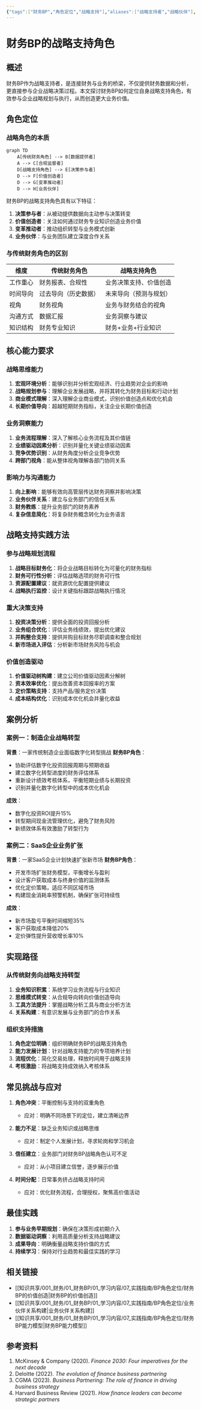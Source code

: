 ```yaml
---
{"tags":["财务BP","角色定位","战略支持"],"aliases":["战略支持者","战略伙伴"],"created":"2023-11-15","dg-publish":true,"permalink":"/知识共享/001_财务/01_财务BP/01_学习内容/07_实践指南/BP角色定位/财务BP的战略支持角色/","dgPassFrontmatter":true}
---
```



# 财务BP的战略支持角色

## 概述

财务BP作为战略支持者，是连接财务与业务的桥梁，不仅提供财务数据和分析，更直接参与企业战略决策过程。本文探讨财务BP如何定位自身战略支持角色，有效参与企业战略规划与执行，从而创造更大业务价值。

## 角色定位

### 战略角色的本质

```mermaid
graph TD
    A[传统财务角色] --> B[数据提供者]
    A --> C[合规监督者]
    D[战略支持角色] --> E[决策参与者]
    D --> F[价值创造者]
    D --> G[变革推动者]
    D --> H[业务伙伴]
```

财务BP的战略支持角色具有以下特征：

1. **决策参与者**：从被动提供数据向主动参与决策转变
2. **价值创造者**：关注如何通过财务专业知识创造业务价值
3. **变革推动者**：推动组织转型与业务模式创新
4. **业务伙伴**：与业务团队建立深度合作关系

### 与传统财务角色的区别

| 维度 | 传统财务角色 | 战略支持角色 |
| ---- | ------------ | ------------ |
| 工作重心 | 财务报表、合规性 | 业务决策支持、价值创造 |
| 时间导向 | 过去导向（历史数据） | 未来导向（预测与规划） |
| 视角 | 财务视角 | 业务与财务结合的视角 |
| 沟通方式 | 数据汇报 | 业务洞察与建议 |
| 知识结构 | 财务专业知识 | 财务+业务+行业知识 |

## 核心能力要求

### 战略思维能力

1. **宏观环境分析**：能够识别并分析宏观经济、行业趋势对企业的影响
2. **战略规划参与**：理解企业发展战略，并将其转化为财务目标和行动计划
3. **商业模式理解**：深入理解企业商业模式，识别价值创造点和优化机会
4. **长期价值导向**：超越短期财务指标，关注企业长期价值创造

### 业务洞察能力

1. **业务流程理解**：深入了解核心业务流程及其价值链
2. **业绩驱动因素分析**：识别并量化关键业绩驱动因素
3. **竞争优势识别**：从财务角度分析企业竞争优势
4. **跨部门视角**：能从整体视角理解各部门协同关系

### 影响力与沟通能力

1. **向上影响**：能够有效向高管层传达财务洞察并影响决策
2. **业务伙伴关系**：建立与业务部门的信任关系
3. **财务教练**：提升业务部门的财务素养
4. **复杂信息简化**：将复杂财务概念转化为业务语言

## 战略支持实践方法

### 参与战略规划流程

1. **战略目标财务化**：将企业战略目标转化为可量化的财务指标
2. **财务可行性分析**：评估战略选项的财务可行性
3. **资源配置建议**：就资源优化配置提供建议
4. **战略执行监控**：设计关键指标跟踪战略执行情况

### 重大决策支持

1. **投资决策分析**：提供全面的投资回报分析
2. **业务组合优化**：评估业务线绩效，提出优化建议
3. **并购整合支持**：提供并购目标财务尽职调查和整合规划
4. **新市场进入评估**：分析新市场财务风险与机会

### 价值创造驱动

1. **价值驱动树构建**：建立公司价值驱动因素分解树
2. **资本效率优化**：提出改善资本回报率的方案
3. **定价策略支持**：支持产品/服务定价决策
4. **成本结构优化**：识别成本优化机会并量化收益

## 案例分析

### 案例一：制造企业战略转型

**背景**：一家传统制造企业面临数字化转型挑战
**财务BP角色**：
- 协助评估数字化投资回报周期与预期收益
- 建立数字化转型进度的财务评估体系
- 重新设计绩效考核体系，平衡短期业绩与长期投资
- 识别并量化数字化转型中的成本优化机会

**成效**：
- 数字化投资ROI提升15%
- 转型期间现金流管理优化，避免了财务风险
- 新绩效体系有效激励了转型行为

### 案例二：SaaS企业业务扩张

**背景**：一家SaaS企业计划快速扩张新市场
**财务BP角色**：
- 开发市场扩张财务模型，平衡增长与盈利
- 设计客户获取成本与终身价值的监测体系
- 优化定价策略，适应不同区域市场
- 构建现金消耗率预警机制，确保扩张可持续性

**成效**：
- 新市场盈亏平衡时间缩短35%
- 客户获取成本降低20%
- 定价弹性提升营收增长率10%

## 实现路径

### 从传统财务向战略支持转型

1. **业务知识积累**：系统学习业务流程与行业知识
2. **思维模式转变**：从合规导向转向价值创造导向
3. **工具方法提升**：掌握战略分析工具与商业分析方法
4. **关系构建**：有意识发展与业务部门的合作关系

### 组织支持措施

1. **角色定位明确**：组织明确财务BP的战略支持角色
2. **能力发展计划**：针对战略支持能力的专项培养计划
3. **流程优化**：简化交易处理，释放时间用于战略支持
4. **考核激励**：将战略支持成效纳入考核体系

## 常见挑战与应对

1. **角色冲突**：平衡控制与支持的双重角色
   - 应对：明确不同场景下的定位，建立清晰边界

2. **能力不足**：缺乏业务知识或战略思维
   - 应对：制定个人发展计划，寻求轮岗和学习机会

3. **信任建立**：业务部门对财务BP战略角色认可不足
   - 应对：从小项目建立信誉，逐步展示价值

4. **时间分配**：日常事务挤占战略支持时间
   - 应对：优化财务流程，合理授权，聚焦高价值活动

## 最佳实践

1. **参与业务早期规划**：确保在决策形成初期介入
2. **数据驱动洞察**：利用高质量分析支持战略建议
3. **成果导向**：明确衡量战略支持价值的方式
4. **持续学习**：保持对行业趋势和最佳实践的学习

## 相关链接

- [[知识共享/001_财务/01_财务BP/01_学习内容/07_实践指南/BP角色定位/财务BP的价值创造\|财务BP的价值创造]]
- [[知识共享/001_财务/01_财务BP/01_学习内容/07_实践指南/BP角色定位/业务伙伴关系构建\|业务伙伴关系构建]]
- [[知识共享/001_财务/01_财务BP/01_学习内容/07_实践指南/BP角色定位/财务BP能力模型\|财务BP能力模型]]

## 参考资料

1. McKinsey & Company (2020). *Finance 2030: Four imperatives for the next decade*
2. Deloitte (2022). *The evolution of finance business partnering*
3. CGMA (2023). *Business Partnering: The role of finance in driving business strategy*
4. Harvard Business Review (2021). *How finance leaders can become strategic partners* 